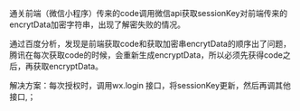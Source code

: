通关前端（微信小程序）传来的code调用微信api获取sessionKey对前端传来的encrytData加密字符串，出现了解密失败的情况。

通过百度分析，发现是前端获取code和获取加密串encrytData的顺序出了问题，腾讯在每次获取code的时候，会重新生成encryptData，所以必须先获得code之后，再获取encryptData。

解决方案：每次授权时，调用wx.login 接口，将sessionKey更新，然后再调其他接口,；